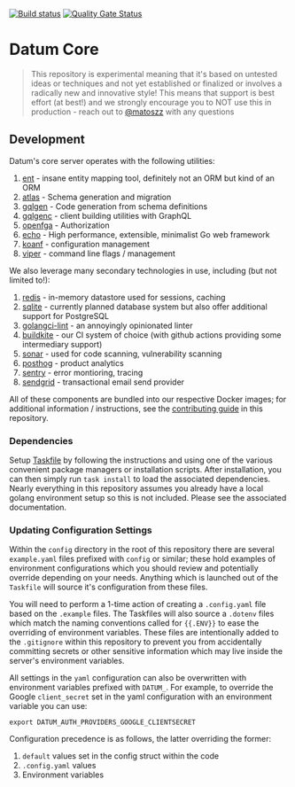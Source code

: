[![Build status](https://badge.buildkite.com/a3a38b934ca2bb7fc771e19bc5a986a1452fa2962e4e1c63bf.svg?branch=main)](https://buildkite.com/datum/datum) [![Quality Gate Status](https://sonarcloud.io/api/project_badges/measure?project=datumforge_datum&metric=alert_status)](https://sonarcloud.io/summary/new_code?id=datumforge_datum)

# Datum Core

> This repository is experimental meaning that it's based on untested ideas or techniques and not yet established or finalized or involves a radically new and innovative style!
> This means that support is best effort (at best!) and we strongly encourage you to NOT use this in production - reach out to [@matoszz](https://github.com/matoszz) with any questions

## Development

Datum's core server operates with the following utilities:

1. [ent](https://entgo.io/) - insane entity mapping tool, definitely not an ORM but kind of an ORM
1. [atlas](https://atlasgo.io/) - Schema generation and migration
1. [gqlgen](https://gqlgen.com/) - Code generation from schema definitions
1. [gqlgenc](https://github.com/Yamashou/gqlgenc) - client building utilities with GraphQL
1. [openfga](https://openfga.dev/) - Authorization
1. [echo](https://echo.labstack.com/) - High performance, extensible, minimalist Go web framework
1. [koanf](github.com/knadh/koanf) - configuration management
1. [viper](https://github.com/spf13/viper) - command line flags / management

We also leverage many secondary technologies in use, including (but not limited to!):

1. [redis](https://redis.io/) - in-memory datastore used for sessions, caching
1. [sqlite](https://www.sqlite.org/) - currently planned database system but also offer additional support for PostgreSQL
1. [golangci-lint](https://github.com/golangci/golangci-lint) - an annoyingly opinionated linter
1. [buildkite](https://buildkite.com/datum) - our CI system of choice (with github actions providing some intermediary support)
1. [sonar](https://sonarcloud.io/summary/overall?id=datumforge_datum) - used for code scanning, vulnerability scanning
1. [posthog](https://posthog.com/) - product analytics
1. [sentry](https://sentry.io) - error montioring, tracing
1. [sendgrid](https://sendgrid.com/en-us) - transactional email send provider

All of these components are bundled into our respective Docker images; for additional information / instructions, see the [contributing guide](.github/CONTRIBUTING.md) in this repository. 

### Dependencies

Setup [Taskfile](https://taskfile.dev/installation/) by following the instructions and using one of the various convenient package managers or installation scripts. After installation, you can then simply run `task install` to load the associated dependencies. Nearly everything in this repository assumes you already have a local golang environment setup so this is not included. Please see the associated documentation.

### Updating Configuration Settings

Within the `config` directory in the root of this repository there are several `example.yaml` files prefixed with `config` or similar; these hold examples of environment configurations which you should review and potentially override depending on your needs. Anything which is launched out of the `Taskfile` will source it's configuration from these files.

You will need to perform a 1-time action of creating a `.config.yaml` file based on the `.example` files. 
The Taskfiles will also source a `.dotenv` files which match the naming conventions called for `{{.ENV}}` to ease the overriding of environment variables. These files are intentionally added to the `.gitignore` within this repository to prevent you from accidentally committing secrets or other sensitive information which may live inside the server's environment variables.

All settings in the `yaml` configuration can also be overwritten with environment variables prefixed with `DATUM_`. For example, to override the Google `client_secret` set in the yaml configuration with an environment variable you can use: 

```
export DATUM_AUTH_PROVIDERS_GOOGLE_CLIENTSECRET
```

Configuration precedence is as follows, the latter overriding the former:

1. `default` values set in the config struct within the code
1. `.config.yaml` values
1. Environment variables
